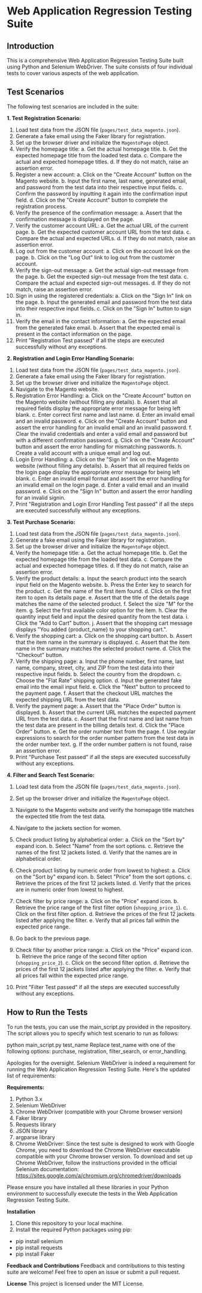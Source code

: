# Web Application Regression Testing Suite

## Introduction
This is a comprehensive Web Application Regression Testing Suite built using Python and Selenium WebDriver. The suite consists of four individual tests to cover various aspects of the web application.

## Test Scenarios
The following test scenarios are included in the suite:

**1. Test Registration Scenario:**

1. Load test data from the JSON file (`pages/test_data_magento.json`).
2. Generate a fake email using the Faker library for registration.
3. Set up the browser driver and initialize the `MagentoPage` object.
4. Verify the homepage title:
   a. Get the actual homepage title.
   b. Get the expected homepage title from the loaded test data.
   c. Compare the actual and expected homepage titles.
   d. If they do not match, raise an assertion error.
5. Register a new account:
   a. Click on the "Create Account" button on the Magento website.
   b. Input the first name, last name, generated email, and password from the test data into their respective input fields.
   c. Confirm the password by inputting it again into the confirmation input field.
   d. Click on the "Create Account" button to complete the registration process.
6. Verify the presence of the confirmation message:
   a. Assert that the confirmation message is displayed on the page.
7. Verify the customer account URL:
   a. Get the actual URL of the current page.
   b. Get the expected customer account URL from the test data.
   c. Compare the actual and expected URLs.
   d. If they do not match, raise an assertion error.
8. Log out from the customer account:
   a. Click on the account link on the page.
   b. Click on the "Log Out" link to log out from the customer account.
9. Verify the sign-out message:
   a. Get the actual sign-out message from the page.
   b. Get the expected sign-out message from the test data.
   c. Compare the actual and expected sign-out messages.
   d. If they do not match, raise an assertion error.
10. Sign in using the registered credentials:
    a. Click on the "Sign In" link on the page.
    b. Input the generated email and password from the test data into their respective input fields.
    c. Click on the "Sign In" button to sign in.
11. Verify the email in the contact information:
    a. Get the expected email from the generated fake email.
    b. Assert that the expected email is present in the contact information on the page.
12. Print "Registration Test passed" if all the steps are executed successfully without any exceptions.



**2. Registration and Login Error Handling Scenario:**

1. Load test data from the JSON file (`pages/test_data_magento.json`).
2. Generate a fake email using the Faker library for registration.
3. Set up the browser driver and initialize the `MagentoPage` object.
4. Navigate to the Magento website.
5. Registration Error Handling:
   a. Click on the "Create Account" button on the Magento website (without filling any details).
   b. Assert that all required fields display the appropriate error message for being left blank.
   c. Enter correct first name and last name.
   d. Enter an invalid email and an invalid password.
   e. Click on the "Create Account" button and assert the error handling for an invalid email and an invalid password.
   f. Clear the invalid credentials and enter a valid email and password but with a different confirmation password.
   g. Click on the "Create Account" button and assert the error handling for mismatching passwords.
   h. Create a valid account with a unique email and log out.
6. Login Error Handling:
   a. Click on the "Sign In" link on the Magento website (without filling any details).
   b. Assert that all required fields on the login page display the appropriate error message for being left blank.
   c. Enter an invalid email format and assert the error handling for an invalid email on the login page.
   d. Enter a valid email and an invalid password.
   e. Click on the "Sign In" button and assert the error handling for an invalid signin.
7. Print "Registration and Login Error Handling Test passed" if all the steps are executed successfully without any exceptions.



**3. Test Purchase Scenario:**

1. Load test data from the JSON file (`pages/test_data_magento.json`).
2. Generate a fake email using the Faker library for registration.
3. Set up the browser driver and initialize the `MagentoPage` object.
4. Verify the homepage title:
   a. Get the actual homepage title.
   b. Get the expected homepage title from the loaded test data.
   c. Compare the actual and expected homepage titles.
   d. If they do not match, raise an assertion error.
5. Verify the product details:
   a. Input the search product into the search input field on the Magento website.
   b. Press the Enter key to search for the product.
   c. Get the name of the first item found.
   d. Click on the first item to open its details page.
   e. Assert that the title of the details page matches the name of the selected product.
   f. Select the size "M" for the item.
   g. Select the first available color option for the item.
   h. Clear the quantity input field and input the desired quantity from the test data.
   i. Click the "Add to Cart" button.
   j. Assert that the shopping cart message displays "You added {product_name} to your shopping cart.".
6. Verify the shopping cart:
   a. Click on the shopping cart button.
   b. Assert that the item name in the summary is displayed.
   c. Assert that the item name in the summary matches the selected product name.
   d. Click the "Checkout" button.
7. Verify the shipping page:
   a. Input the phone number, first name, last name, company, street, city, and ZIP from the test data into their respective input fields.
   b. Select the country from the dropdown.
   c. Choose the "Flat Rate" shipping option.
   d. Input the generated fake email into the email input field.
   e. Click the "Next" button to proceed to the payment page.
   f. Assert that the checkout URL matches the expected shipping URL from the test data.
8. Verify the payment page:
   a. Assert that the "Place Order" button is displayed.
   b. Assert that the current URL matches the expected payment URL from the test data.
   c. Assert that the first name and last name from the test data are present in the billing details text.
   d. Click the "Place Order" button.
   e. Get the order number text from the page.
   f. Use regular expressions to search for the order number pattern from the test data in the order number text.
   g. If the order number pattern is not found, raise an assertion error.
9. Print "Purchase Test passed" if all the steps are executed successfully without any exceptions.



**4. Filter and Search Test Scenario:**

1. Load test data from the JSON file (`pages/test_data_magento.json`).
2. Set up the browser driver and initialize the `MagentoPage` object.
3. Navigate to the Magento website and verify the homepage title matches the expected title from the test data.
4. Navigate to the jackets section for women.
5. Check product listing by alphabetical order:
   a. Click on the "Sort by" expand icon.
   b. Select "Name" from the sort options.
   c. Retrieve the names of the first 12 jackets listed.
   d. Verify that the names are in alphabetical order.
6. Check product listing by numeric order from lowest to highest:
   a. Click on the "Sort by" expand icon.
   b. Select "Price" from the sort options.
   c. Retrieve the prices of the first 12 jackets listed.
   d. Verify that the prices are in numeric order from lowest to highest.
7. Check filter by price range:
   a. Click on the "Price" expand icon.
   b. Retrieve the price range of the first filter option (`shopping_price_1`).
   c. Click on the first filter option.
   d. Retrieve the prices of the first 12 jackets listed after applying the filter.
   e. Verify that all prices fall within the expected price range.
8. Go back to the previous page.
9. Check filter by another price range:
   a. Click on the "Price" expand icon.
   b. Retrieve the price range of the second filter option (`shopping_price_2`).
   c. Click on the second filter option.
   d. Retrieve the prices of the first 12 jackets listed after applying the filter.
   e. Verify that all prices fall within the expected price range.

10. Print "Filter Test passed" if all the steps are executed successfully without any exceptions.


## How to Run the Tests
To run the tests, you can use the main_script.py provided in the repository. The script allows you to specify which test scenario to run as follows:

python main_script.py test_name
Replace test_name with one of the following options: purchase, registration, filter_search, or error_handling.

Apologies for the oversight. Selenium WebDriver is indeed a requirement for running the Web Application Regression Testing Suite. Here's the updated list of requirements:


**Requirements:**

1. Python 3.x
2. Selenium WebDriver
3. Chrome WebDriver (compatible with your Chrome browser version)
4. Faker library
5. Requests library
6. JSON library
7. argparse library
8. Chrome WebDriver: Since the test suite is designed to work with Google Chrome, you need to download the Chrome WebDriver executable compatible with your Chrome browser version. 
   To download and set up Chrome WebDriver, follow the instructions provided in the official Selenium documentation: https://sites.google.com/a/chromium.org/chromedriver/downloads

Please ensure you have installed all these libraries in your Python environment to successfully execute the tests in the Web Application Regression Testing Suite.


**Installation**
1. Clone this repository to your local machine.
2. Install the required Python packages using pip:
- pip install selenium 
- pip install requests
- pip install Faker


**Feedback and Contributions**
Feedback and contributions to this testing suite are welcome! Feel free to open an issue or submit a pull request.


**License**
This project is licensed under the MIT License.
